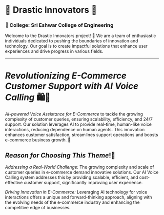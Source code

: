 # 🌟 Drastic Innovators 🌟

### 🏫 College: Sri Eshwar College of Engineering

Welcome to the Drastic Innovators project! 🚀 We are a team of enthusiastic individuals dedicated to pushing the boundaries of innovation and technology. Our goal is to create impactful solutions that enhance user experiences and drive progress in various fields. 

---

# *Revolutionizing E-Commerce Customer Support with AI Voice Calling* 🛍️📱

*AI-powered Voice Assistance for E-Commerce* to tackle the growing complexity of customer queries, ensuring scalability, efficiency, and 24/7 support. Our solution leverages AI to provide real-time, human-like voice interactions, reducing dependence on human agents. This innovation enhances customer satisfaction, streamlines support operations and boosts e-commerce business growth. 🚀

## *Reason for Choosing This Theme*!🤔

*Addressing a Real-World Challenge:* The growing complexity and scale of customer queries in e-commerce demand innovative solutions. Our AI Voice Calling system addresses this by providing scalable, efficient, and cost-effective customer support, significantly improving user experience.

*Driving Innovation in E-Commerce:* Leveraging AI technology for voice interactions offers a unique and forward-thinking approach, aligning with the evolving needs of the e-commerce industry and enhancing the competitive edge of businesses.
